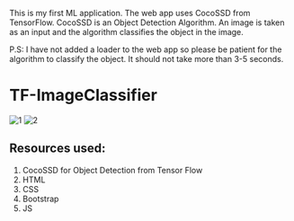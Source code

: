 This is my first ML application. The web app uses CocoSSD from TensorFlow. CocoSSD is an Object Detection Algorithm. 
An image is taken as an input and the algorithm classifies the object in the image.

P.S: I have not added a loader to the web app so please be patient for the algorithm to classify the object. It should not take more than 3-5 seconds.

# TF-ImageClassifier
![1](https://user-images.githubusercontent.com/37424955/65368499-a6e56500-dbf6-11e9-8bfd-727465ca243c.jpg)
![2](https://user-images.githubusercontent.com/37424955/65368510-edd35a80-dbf6-11e9-9e52-6436f1881ec5.jpg)

## Resources used:

1. CocoSSD for Object Detection from Tensor Flow
2. HTML
3. CSS
4. Bootstrap
5. JS

